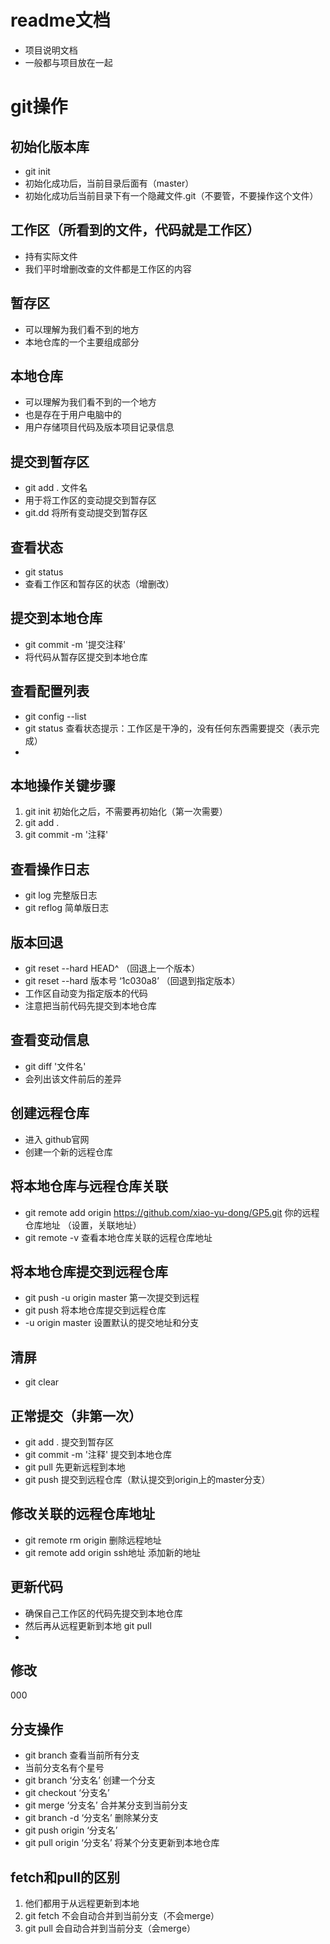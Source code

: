 # readme文档
- 项目说明文档
- 一般都与项目放在一起

# git操作

## 初始化版本库
- git init
- 初始化成功后，当前目录后面有（master）
- 初始化成功后当前目录下有一个隐藏文件.git（不要管，不要操作这个文件）

## 工作区（所看到的文件，代码就是工作区）
- 持有实际文件
- 我们平时增删改查的文件都是工作区的内容

## 暂存区
- 可以理解为我们看不到的地方
- 本地仓库的一个主要组成部分

## 本地仓库
- 可以理解为我们看不到的一个地方
- 也是存在于用户电脑中的
- 用户存储项目代码及版本项目记录信息

## 提交到暂存区
- git add . 文件名
- 用于将工作区的变动提交到暂存区
- git.dd 将所有变动提交到暂存区

## 查看状态
- git status
- 查看工作区和暂存区的状态（增删改）

## 提交到本地仓库
- git commit -m '提交注释'
- 将代码从暂存区提交到本地仓库

## 查看配置列表
- git config --list
- git status 查看状态提示：工作区是干净的，没有任何东西需要提交（表示完成）
- 

## 本地操作关键步骤
1. git init  初始化之后，不需要再初始化（第一次需要）
2. git add .
3. git commit -m '注释' 


## 查看操作日志
- git log    完整版日志
- git reflog 简单版日志

## 版本回退
- git reset --hard HEAD^  （回退上一个版本）
- git reset --hard 版本号  ‘1c030a8’  （回退到指定版本）
- 工作区自动变为指定版本的代码
- 注意把当前代码先提交到本地仓库

## 查看变动信息
- git diff '文件名'
- 会列出该文件前后的差异

## 创建远程仓库
- 进入 github官网
- 创建一个新的远程仓库

## 将本地仓库与远程仓库关联
- git remote add origin https://github.com/xiao-yu-dong/GP5.git 你的远程仓库地址  （设置，关联地址）
- git remote -v  查看本地仓库关联的远程仓库地址

## 将本地仓库提交到远程仓库
- git push -u origin master 第一次提交到远程
- git push 将本地仓库提交到远程仓库
- -u origin master 设置默认的提交地址和分支

## 清屏
- git clear

## 正常提交（非第一次）
- git add . 提交到暂存区
- git commit -m '注释' 提交到本地仓库
- git pull 先更新远程到本地
- git push 提交到远程仓库（默认提交到origin上的master分支）

## 修改关联的远程仓库地址
- git remote rm origin    删除远程地址
- git remote add origin ssh地址      添加新的地址

## 更新代码
- 确保自己工作区的代码先提交到本地仓库
- 然后再从远程更新到本地  git pull 
- 


## 修改
000

## 分支操作
- git branch 查看当前所有分支
- 当前分支名有个星号
- git branch ‘分支名’ 创建一个分支
- git checkout ‘分支名’
- git merge ‘分支名’ 合并某分支到当前分支
- git branch -d ‘分支名’  删除某分支
- git push origin ‘分支名’ 
- git pull origin ‘分支名’ 将某个分支更新到本地仓库
 
 ## fetch和pull的区别
 1. 他们都用于从远程更新到本地
 2. git fetch 不会自动合并到当前分支（不会merge）
 3. git pull 会自动合并到当前分支（会merge）